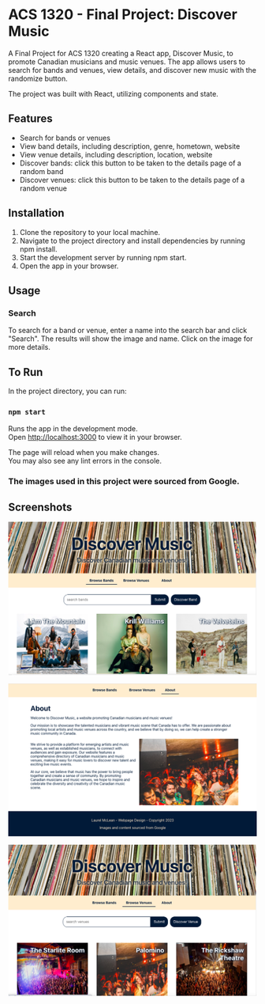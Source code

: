 # ACS 1320 - Final Project: Discover Music

A Final Project for ACS 1320 creating a React app, Discover Music, to promote Canadian musicians and music venues. The app allows users to search for bands and venues, view details, and discover new music with the randomize button.

The project was built with React, utilizing components and state.

## Features

- Search for bands or venues 
- View band details, including description, genre, hometown, website
- View venue details, including description, location, website
- Discover bands: click this button to be taken to the details page of a random band
- Discover venues: click this button to be taken to the details page of a random venue


## Installation

1. Clone the repository to your local machine.
2. Navigate to the project directory and install dependencies by running npm install.
3. Start the development server by running npm start.
4. Open the app in your browser.
    
## Usage

### Search

To search for a band or venue, enter a name into the search bar and click "Search". The results will show the image and name. Click on the image for more details.

## To Run

In the project directory, you can run:

### `npm start`

Runs the app in the development mode.\
Open [http://localhost:3000](http://localhost:3000) to view it in your browser.

The page will reload when you make changes.\
You may also see any lint errors in the console.


### The images used in this project were sourced from Google.


## Screenshots

![Bands](bands.png)

![About Page](about.png)

![Venues](venues.png)

